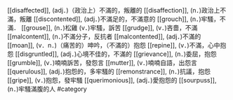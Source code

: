 [[disaffected]], (adj．)（政治上）不滿的，叛離的 
[[disaffection]], (n．)政治上不滿，叛離 
[[discontented]], (adj．)不滿足的，不滿意的 
[[grouch]], (n．)牢騷，不滿． 
[[grouse]], (n．)松雞 (v．)牢騷，訴苦 
[[grudge]], (v．)吝嗇，不滿 
[[malcontent]], (n．)不滿分子，反抗者 
[[malcontented]], (adj．)不滿的 
[[moan]], (v．n．)（痛苦的）呻吟，（不滿的）抱怨 
[[repine]], (v．)不滿，心中抱怨 
[[disgruntled]], (adj．)心境不佳的，不滿的 
[[grievance]], (n．)委屈，抱怨 
[[grumble]], (v．)喃喃訴苦，發怨言 
[[mutter]], (v．)喃喃自語，出怨言 
[[querulous]], (adj．)抱怨的，多牢騷的 
[[remonstrance]], (n．)抗議，抱怨 
[[gripe]], (v．)抱怨，發牢騷 
[[querimonious]], (adj．)愛抱怨的 
[[sourpuss]], (n．)牢騷滿腹的人 
#category
